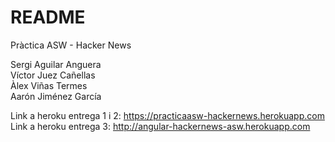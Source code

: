 # README

Pràctica ASW - Hacker News

Sergi Aguilar Anguera  
Víctor Juez Cañellas  
Àlex Viñas Termes  
Aarón Jiménez García

Link a heroku entrega 1 i 2: https://practicaasw-hackernews.herokuapp.com  
Link a heroku entrega 3: http://angular-hackernews-asw.herokuapp.com